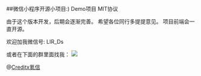 ##微信小程序开源小项目:)
Demo项目  MIT协议 

由于这个版本开发，后期会逐渐完善。
希望各位同行多提提意见。
项目前端会一直开源。

欢迎加我微信号: LIR_Ds 

或者在下面的群里面找我：
![](https://github.com/HioryLiu/weapp-demo/blob/master/qrcode.png)

@[Creditx氪信](http://www.creditx.com)
